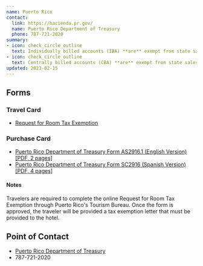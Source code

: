 ```yaml
---
name: Puerto Rico
contact:
  link: https://hacienda.pr.gov/
  name: Puerto Rico Department of Treasury
  phone: 787-721-2020
summary:
- icon: check_circle_outline
  text: Individually billed accounts (IBA) **are** exempt from state sales tax.
- icon: check_circle_outline
  text: Centrally billed accounts (CBA) **are** exempt from state sales tax.
updated: 2023-02-15
---
```


## Forms

### Travel Card

* [Request for Room Tax Exemption](https://roomtax.prtourism.com/exemption_reqs.php?lan)

### Purchase Card

* [Puerto Rico Department of Treasury Form AS2916.1 (English Version) [PDF, 2 pages]](https://hacienda.pr.gov/downloads/pdf/formularios/AS%202916.1.pdf)
* [Puerto Rico Department of Treasury Form SC2916 (Spanish Version) [PDF, 4 pages]](http://www.hacienda.gobierno.pr/sites/default/files/documentos/sc_2916_2015_1.pdf)

#### Notes

Travelers are required to complete the online Request for Room Tax Exemption through Puerto Rico's Tourism Bureau. Once the form is approved, the traveler will be provided a tax exemption letter that must be provided to the hotel.

## Point of Contact
- [Puerto Rico Department of Treasury](https://hacienda.pr.gov/)
- 787-721-2020